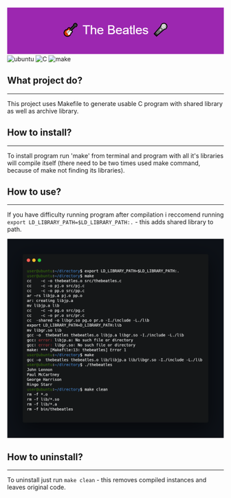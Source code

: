 ![project_banner](banner.png)
![ubuntu](https://img.shields.io/badge/Operating_System-Ubuntu-blueviolet)
![C](https://img.shields.io/badge/language-C-yellow)
![make](https://img.shields.io/badge/packet_manager-make-9cf)
## What project do?
___
This project uses Makefile to generate usable C program with shared library as well as archive library.

## How to install?
___
To install program run 'make' from terminal and program with all it's libraries will compile itself (there need to be two times used make command, because of make not finding its libraries).

## How to use?
___
If you have difficulty running program after compilation i reccomend running `export LD_LIBRARY_PATH=$LD_LIBRARY_PATH:.` - this adds shared library to path. 

![terminal](execute.png)
## How to uninstall?
___
To uninstall just run `make clean` - this removes compiled instances and leaves original code.

<!--https://banner.godori.dev/ height:150-->
<!--https://shields.io/-->
<!--https://carbon.now.sh/-->